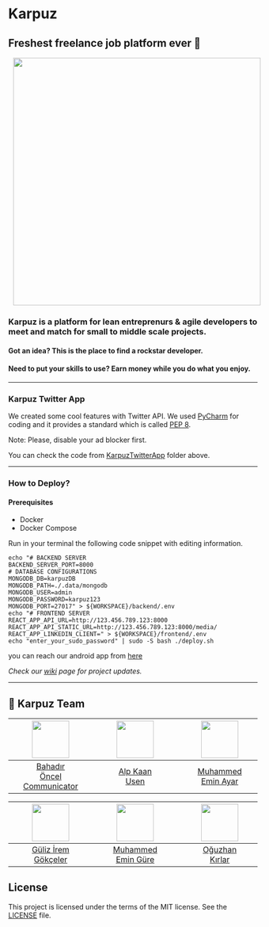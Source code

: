 # Karpuz

## Freshest freelance job platform ever 🍉

<p align="center">
<img height="500px" align="center" hspace="10px" src="https://i.imgur.com/td9AXrp.png">
  </div>

### Karpuz is a platform for lean entreprenurs & agile developers to meet and match for small to middle scale projects. 

#### Got an idea? This is the place to find a rockstar developer.
#### Need to put your skills to use? Earn money while you do what you enjoy.

---

### Karpuz Twitter App

We created some cool features with Twitter API. We used [PyCharm](https://www.jetbrains.com/pycharm/) for coding and it provides a standard which is called [PEP 8](https://www.python.org/dev/peps/pep-0008/).

Note: Please, disable your ad blocker first.

You can check the code from [KarpuzTwitterApp](https://github.com/bounswe/bounswe2018group5/tree/master/KarpuzTwitterApp) folder above. 

---

### How to Deploy?

#### Prerequisites
- Docker
- Docker Compose

Run in your terminal the following code snippet with editing information.
```
echo "# BACKEND SERVER
BACKEND_SERVER_PORT=8000
# DATABASE CONFIGURATIONS
MONGODB_DB=karpuzDB
MONGODB_PATH=./.data/mongodb
MONGODB_USER=admin
MONGODB_PASSWORD=karpuz123
MONGODB_PORT=27017" > ${WORKSPACE}/backend/.env
echo "# FRONTEND SERVER
REACT_APP_API_URL=http://123.456.789.123:8000
REACT_APP_API_STATIC_URL=http://123.456.789.123:8000/media/
REACT_APP_LINKEDIN_CLIENT=" > ${WORKSPACE}/frontend/.env
echo "enter_your_sudo_password" | sudo -S bash ./deploy.sh
```

you can reach our android app from [here](https://github.com/bounswe/bounswe2018group5/blob/master/karpuz-android-app.apk)

*Check our [wiki](https://github.com/bounswe/bounswe2018group5/wiki) page for project updates.*

---

## :balloon: Karpuz Team 
[<img height="75px" align="center" hspace="40" src="https://avatars3.githubusercontent.com/u/770464?s=400&v=4">](https://github.com/b-onc) | [<img height="75px" align="center" hspace="40" src="https://avatars1.githubusercontent.com/u/31032657?s=400&v=4">](https://github.com/alpkaanusen) | [<img height="75px" align="center" hspace="40" src="https://avatars1.githubusercontent.com/u/32845642?s=400&v=4">](https://github.com/eminayar ) | [<img height="75px" align="center" hspace="40" src="https://avatars2.githubusercontent.com/u/32296741?s=400&v=4">](https://github.com/berkan20) | [<img height="75px" align="center" hspace="40" src="https://avatars0.githubusercontent.com/u/20903868?s=400&v=4">](https://github.com/benescaglayan)
---|---|---|---|---|
[<div align="center">Bahadır</div><div align="center">Öncel</div><div align="center">Communicator</div>](https://github.com/bounswe/bounswe2018group5/wiki/bahadir-oncel) | [<div align="center">Alp Kaan </div><div align="center">Usen</div>](https://github.com/bounswe/bounswe2018group5/wiki/alp-kaan-usen) | [<div align="center">Muhammed</div><div align="center">Emin Ayar</div>](https://github.com/bounswe/bounswe2018group5/wiki/muhammed-emin-ayar) | [<div align="center">İhsan Berkan</div><div align="center">Balaban</div>](https://github.com/bounswe/bounswe2018group5/wiki/ihsan-berkan-balaban) | [<div align="center">Batuhan</div><div align="center">Enes</div><div align="center">Çağlayan</div>](https://github.com/bounswe/bounswe2018group5/wiki/batuhan-enes-%C3%A7a%C4%9Flayan)
  
[<img height="75px" align="center" hspace="40" src="https://avatars2.githubusercontent.com/u/36156287?s=400&v=4">](https://github.com/iremgokceler) | [<img height="75px" align="center" hspace="40" src="https://avatars3.githubusercontent.com/u/10131120?s=400&v=4">](https://github.com/emingure)  | [<img height="75px" align="center" hspace="40" src="https://avatars0.githubusercontent.com/u/23276683?s=400&v=4">](https://github.com/Oguzhan09) | [<img height="75px" align="center" hspace="40" src="https://avatars1.githubusercontent.com/u/10683524?s=400&v=4">](https://github.com/enisimsar) 
---|---|---|---|
[<div align="center">Güliz İrem</div><div align="center">Gökçeler</div>](https://github.com/bounswe/bounswe2018group5/wiki/guliz-irem-gokceler) | [<div align="center">Muhammed</div><div align="center">Emin Güre</div>](https://github.com/bounswe/bounswe2018group5/wiki/muhammed-emin-g%C3%BCre) | [<div align="center">Oğuzhan</div><div align="center">Kırlar</div>](https://github.com/bounswe/bounswe2018group5/wiki/oguzhan-kirlar)  | [<div align="center">Enis</div><div align="center">Simsar</div>](https://github.com/bounswe/bounswe2018group5/wiki/enis-simsar) 

## License

This project is licensed under the terms of the MIT license. See the [LICENSE](LICENSE) file.
  
